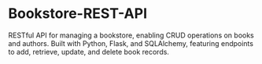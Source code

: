 # Bookstore-REST-API
RESTful API for managing a bookstore, enabling CRUD operations on books and authors. Built with Python, Flask, and SQLAlchemy, featuring endpoints to add, retrieve, update, and delete book records.

